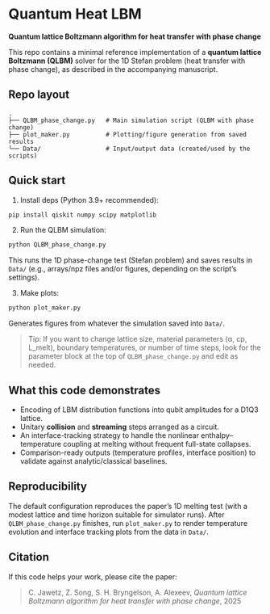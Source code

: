 # Quantum Heat LBM

**Quantum lattice Boltzmann algorithm for heat transfer with phase change**

This repo contains a minimal reference implementation of a **quantum lattice Boltzmann (QLBM)** solver for the 1D Stefan problem (heat transfer with phase change), as described in the accompanying manuscript.

## Repo layout

```
.
├── QLBM_phase_change.py   # Main simulation script (QLBM with phase change)
├── plot_maker.py          # Plotting/figure generation from saved results
└── Data/                  # Input/output data (created/used by the scripts)
```

## Quick start

1. Install deps (Python 3.9+ recommended):

```bash
pip install qiskit numpy scipy matplotlib
```

2. Run the QLBM simulation:

```bash
python QLBM_phase_change.py
```

This runs the 1D phase-change test (Stefan problem) and saves results in `Data/` (e.g., arrays/npz files and/or figures, depending on the script’s settings).

3. Make plots:

```bash
python plot_maker.py
```

Generates figures from whatever the simulation saved into `Data/`.

> Tip: If you want to change lattice size, material parameters (α, cp, L\_melt), boundary temperatures, or number of time steps, look for the parameter block at the top of `QLBM_phase_change.py` and edit as needed.

## What this code demonstrates

* Encoding of LBM distribution functions into qubit amplitudes for a D1Q3 lattice.
* Unitary **collision** and **streaming** steps arranged as a circuit.
* An interface-tracking strategy to handle the nonlinear enthalpy–temperature coupling at melting without frequent full-state collapses.
* Comparison-ready outputs (temperature profiles, interface position) to validate against analytic/classical baselines.

## Reproducibility

The default configuration reproduces the paper’s 1D melting test (with a modest lattice and time horizon suitable for simulator runs).
After `QLBM_phase_change.py` finishes, run `plot_maker.py` to render temperature evolution and interface tracking plots from the data in `Data/`.

## Citation

If this code helps your work, please cite the paper:

> C. Jawetz, Z. Song, S. H. Bryngelson, A. Alexeev, *Quantum lattice Boltzmann algorithm for heat transfer with phase change*, 2025
